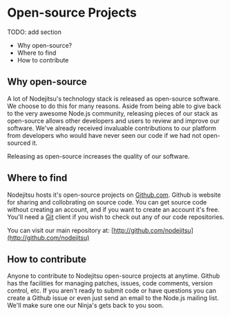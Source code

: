 # Open-source Projects

TODO: add section

- Why open-source?
- Where to find
- How to contribute

## Why open-source

A lot of Nodejitsu's technology stack is released as open-source software. We choose to do this for many reasons. Aside from being able to give back to the very awesome Node.js community, releasing pieces of our stack as open-source allows other developers and users to review and improve our software. We've already received invaluable contributions to our platform from developers who would have never seen our code if we had not open-sourced it.

Releasing as open-source increases the quality of our software.


## Where to find

Nodejitsu hosts it's open-source projects on [Github.com](http://github.com). Github is website for sharing and collobrating on source code. You can get source code without creating an account, and if you want to create an account it's free. You'll need a [Git](http://gitscm.org/) client if you wish to check out any of our code repositories. 

You can visit our main repository at: [http://github.com/nodejitsu](http://github.com/nodejitsu)

## How to contribute

Anyone to contribute to Nodejitsu open-source projects at anytime. Github has the facilities for managing patches, issues, code comments, version control, etc. If you aren't ready to submit code or have questions you can create a Github issue or even just send an email to the Node.js mailing list. We'll make sure one our Ninja's gets back to you soon.